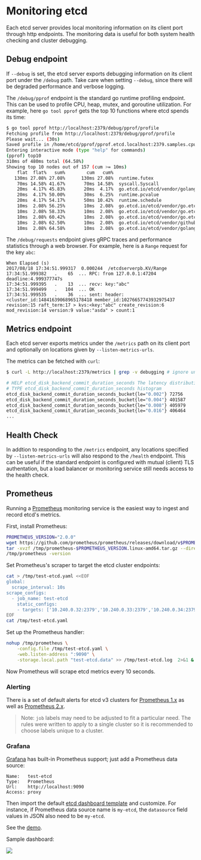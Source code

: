 # Monitoring etcd

Each etcd server provides local monitoring information on its client port through http endpoints. The monitoring data is useful for both system health checking and cluster debugging.

## Debug endpoint

If `--debug` is set, the etcd server exports debugging information on its client port under the `/debug` path. Take care when setting `--debug`, since there will be degraded performance and verbose logging.

The `/debug/pprof` endpoint is the standard go runtime profiling endpoint. This can be used to profile CPU, heap, mutex, and goroutine utilization. For example, here `go tool pprof` gets the top 10 functions where etcd spends its time:

```sh
$ go tool pprof http://localhost:2379/debug/pprof/profile
Fetching profile from http://localhost:2379/debug/pprof/profile
Please wait... (30s)
Saved profile in /home/etcd/pprof/pprof.etcd.localhost:2379.samples.cpu.001.pb.gz
Entering interactive mode (type "help" for commands)
(pprof) top10
310ms of 480ms total (64.58%)
Showing top 10 nodes out of 157 (cum >= 10ms)
    flat  flat%   sum%        cum   cum%
   130ms 27.08% 27.08%      130ms 27.08%  runtime.futex
    70ms 14.58% 41.67%       70ms 14.58%  syscall.Syscall
    20ms  4.17% 45.83%       20ms  4.17%  go.etcd.io/etcd/vendor/golang.org/x/net/http2/hpack.huffmanDecode
    20ms  4.17% 50.00%       30ms  6.25%  runtime.pcvalue
    20ms  4.17% 54.17%       50ms 10.42%  runtime.schedule
    10ms  2.08% 56.25%       10ms  2.08%  go.etcd.io/etcd/vendor/go.etcd.io/etcd/etcdserver.(*EtcdServer).AuthInfoFromCtx
    10ms  2.08% 58.33%       10ms  2.08%  go.etcd.io/etcd/vendor/go.etcd.io/etcd/etcdserver.(*EtcdServer).Lead
    10ms  2.08% 60.42%       10ms  2.08%  go.etcd.io/etcd/vendor/go.etcd.io/etcd/pkg/wait.(*timeList).Trigger
    10ms  2.08% 62.50%       10ms  2.08%  go.etcd.io/etcd/vendor/github.com/prometheus/client_golang/prometheus.(*MetricVec).hashLabelValues
    10ms  2.08% 64.58%       10ms  2.08%  go.etcd.io/etcd/vendor/golang.org/x/net/http2.(*Framer).WriteHeaders
```

The `/debug/requests` endpoint gives gRPC traces and performance statistics through a web browser. For example, here is a `Range` request for the key `abc`:

```
When Elapsed (s)
2017/08/18 17:34:51.999317  0.000244  /etcdserverpb.KV/Range
17:34:51.999382   .    65  ... RPC: from 127.0.0.1:47204 deadline:4.999377747s
17:34:51.999395   .    13  ... recv: key:"abc"
17:34:51.999499   .   104  ... OK
17:34:51.999535   .    36  ... sent: header:<cluster_id:14841639068965178418 member_id:10276657743932975437 revision:15 raft_term:17 > kvs:<key:"abc" create_revision:6 mod_revision:14 version:9 value:"asda" > count:1
```

## Metrics endpoint

Each etcd server exports metrics under the `/metrics` path on its client port and optionally on locations given by `--listen-metrics-urls`.

The metrics can be fetched with `curl`:

```sh
$ curl -L http://localhost:2379/metrics | grep -v debugging # ignore unstable debugging metrics

# HELP etcd_disk_backend_commit_duration_seconds The latency distributions of commit called by backend.
# TYPE etcd_disk_backend_commit_duration_seconds histogram
etcd_disk_backend_commit_duration_seconds_bucket{le="0.002"} 72756
etcd_disk_backend_commit_duration_seconds_bucket{le="0.004"} 401587
etcd_disk_backend_commit_duration_seconds_bucket{le="0.008"} 405979
etcd_disk_backend_commit_duration_seconds_bucket{le="0.016"} 406464
...
```

## Health Check

In addtion to responding to the `/metrics` endpoint, any locations specified by `--listen-metrics-urls` will also respond to the `/health` endpoint. This can be useful if the standard endpoint is configured with mutual (client) TLS authentation, but a load balancer or monitoring service still needs access to the health check.

## Prometheus

Running a [Prometheus][prometheus] monitoring service is the easiest way to ingest and record etcd's metrics.

First, install Prometheus:

```sh
PROMETHEUS_VERSION="2.0.0"
wget https://github.com/prometheus/prometheus/releases/download/v$PROMETHEUS_VERSION/prometheus-$PROMETHEUS_VERSION.linux-amd64.tar.gz -O /tmp/prometheus-$PROMETHEUS_VERSION.linux-amd64.tar.gz
tar -xvzf /tmp/prometheus-$PROMETHEUS_VERSION.linux-amd64.tar.gz --directory /tmp/ --strip-components=1
/tmp/prometheus -version
```

Set Prometheus's scraper to target the etcd cluster endpoints:

```sh
cat > /tmp/test-etcd.yaml <<EOF
global:
  scrape_interval: 10s
scrape_configs:
  - job_name: test-etcd
    static_configs:
    - targets: ['10.240.0.32:2379','10.240.0.33:2379','10.240.0.34:2379']
EOF
cat /tmp/test-etcd.yaml
```

Set up the Prometheus handler:

```sh
nohup /tmp/prometheus \
    -config.file /tmp/test-etcd.yaml \
    -web.listen-address ":9090" \
    -storage.local.path "test-etcd.data" >> /tmp/test-etcd.log  2>&1 &
```

Now Prometheus will scrape etcd metrics every 10 seconds.

### Alerting

There is a set of default alerts for etcd v3 clusters for [Prometheus 1.x](./etcd3_alert.rules) as well as [Prometheus 2.x](./etcd3_alert.rules.yml).

> Note: `job` labels may need to be adjusted to fit a particular need. The rules were written to apply to a single cluster so it is recommended to choose labels unique to a cluster.

### Grafana

[Grafana][grafana] has built-in Prometheus support; just add a Prometheus data source:

```
Name:   test-etcd
Type:   Prometheus
Url:    http://localhost:9090
Access: proxy
```

Then import the default [etcd dashboard template][template] and customize. For instance, if Prometheus data source name is `my-etcd`, the `datasource` field values in JSON also need to be `my-etcd`.

See the [demo][demo].

Sample dashboard:

![](./etcd-sample-grafana.png)

[prometheus]: https://prometheus.io/
[grafana]: http://grafana.org/
[template]: ./grafana.json
[demo]: http://dash.etcd.io/dashboard/db/test-etcd-kubernetes
